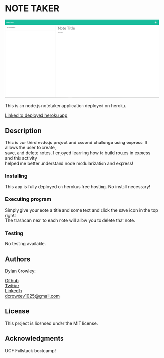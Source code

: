 # NOTE TAKER

![Screenshot of application](./images/screenshot.PNG)

This is an node.js notetaker application deployed on heroku.

[Linked to deployed heroku app](https://dreadful-spirit-98896.herokuapp.com/)

## Description

This is our third node.js project and second challenge using express. It allows the user to create,  
save, and delete notes. I enjoyed learning how to build routes in express and this activity  
helped me better understand node modularization and express!

### Installing

This app is fully deployed on herokus free hosting. No install necessary!

### Executing program

Simply give your note a title and some text and click the save icon in the top right!  
The trashcan next to each note will allow you to delete that note.

### Testing

No testing available.

## Authors

Dylan Crowley:

[Github](https://github.com/dcrowdev)  
[Twitter](https://twitter.com/dcrowdev)  
[LinkedIn](https://www.linkedin.com/in/dylan-crowley-3974b8252/)  
dcrowdev1025@gmail.com

## License

This project is licensed under the MIT license.

## Acknowledgments

UCF Fullstack bootcamp!
